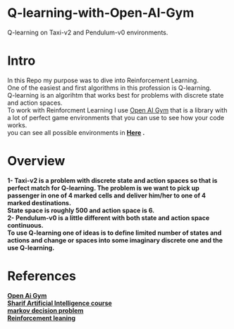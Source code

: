 # Q-learning-with-Open-AI-Gym
Q-learning on Taxi-v2 and Pendulum-v0 environments.<br>
# Intro
In this Repo my purpose was to dive into Reinforcement Learning.<br>
One of the easiest and first algorithms in this profession is Q-learning.<br>
Q-learning is an algorihtm that works best for problems with discrete state and action spaces.<br>
To work with Reinforcment Learning I use [Open AI Gym](https://gym.openai.com) that is a library with a lot of perfect game environments that you can use to see how your code works.<br>
you can see all possible environments in <b>[Here](https://gym.openai.com/envs/#classic_control) <b> .
# Overview
1- <b>Taxi-v2</b> is a problem with discrete state and action spaces so that is perfect match for Q-learning.
The problem is we want to pick up passenger in one of 4 marked cells and deliver him/her to one of 4 marked destinations.<br>
State space is roughly 500 and action space is 6.<br>
 2- <b>Pendulum-v0</b>
is a little different with both state and action space continuous.<br>
To use Q-learning one of ideas is to define limited number of states and actions and change or spaces into some imaginary discrete one and the use Q-learning.
# References
[Open Ai Gym](https://gym.openai.com)<br>
[Sharif Artificial Intelligence course](http://ce.sharif.edu/courses/98-99/1/ce417-1/)<br>
[markov decision problem](http://ce.sharif.edu/courses/98-99/1/ce417-1/resources/root/Slides/MDP.pptx)<br>
[Reinforcement leaning](http://ce.shariurses/98-99/1/ce417-1/resources/root/Slides/Reinforcement%20Learning.pptx.zip)<br>
 
